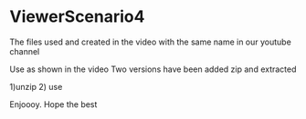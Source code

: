 # ViewerScenario4
The files used and created in the video with the same name in our youtube channel

Use as shown in the video
Two versions have been added zip and extracted

1)unzip
2) use 

Enjoooy.
Hope the best
